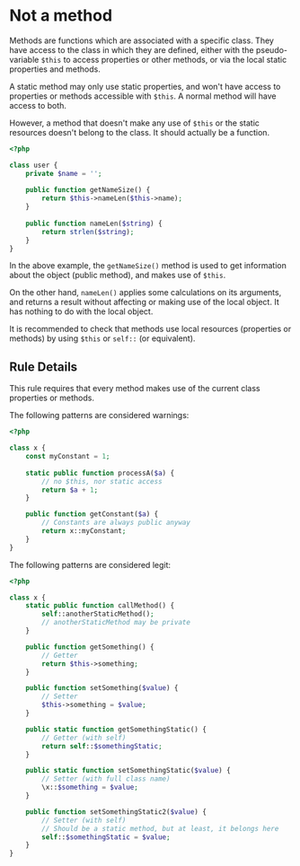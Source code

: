 <!-- Good Practices -->
# Not a method

Methods are functions which are associated with a specific class. They have access to the class in which they are defined, either with the pseudo-variable `$this` to access properties or other methods, or via the local static properties and methods. 

A static method may only use static properties, and won't have access to properties or methods accessible with `$this`. A normal method will have access to both.

However, a method that doesn't make any use of `$this` or the static resources doesn't belong to the class. It should actually be a function. 

```php
<?php

class user {
	private $name = '';
	
	public function getNameSize() {
		return $this->nameLen($this->name);
	}
	
	public function nameLen($string) {
		return strlen($string);
	}
}

```


In the above example, the `getNameSize()` method is used to get information about the object (public method), and makes use of `$this`.

On the other hand, `nameLen()` applies some calculations on its arguments, and returns a result without affecting or making use of the local object. It has nothing to do with the local object. 

It is recommended to check that methods use local resources (properties or methods) by using `$this` or `self::` (or equivalent). 


## Rule Details

This rule requires that every method makes use of the current class properties or methods.

The following patterns are considered warnings:

```php
<?php

class x {
	const myConstant = 1;
	
	static public function processA($a) {
		// no $this, nor static access
		return $a + 1;
	}

	public function getConstant($a) {
		// Constants are always public anyway
		return x::myConstant;
	}
}

```


The following patterns are considered legit: 

```php
<?php

class x {
	static public function callMethod() {
		self::anotherStaticMethod();
		// anotherStaticMethod may be private
	}

	public function getSomething() {
		// Getter
		return $this->something;
	}

	public function setSomething($value) {
		// Setter
		$this->something = $value;
	}

	public static function getSomethingStatic() {
		// Getter (with self)
		return self::$somethingStatic;
	}

	public static function setSomethingStatic($value) {
		// Setter (with full class name)
		\x::$something = $value;
	}

	public function setSomethingStatic2($value) {
		// Setter (with self)
		// Should be a static method, but at least, it belongs here
		self::$somethingStatic = $value;
	}
}

```
